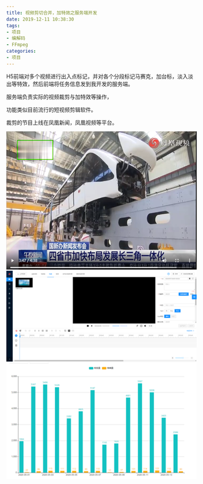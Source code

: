 ```yaml
---
title: 视频剪切合并，加特效之服务端开发
date: 2019-12-11 10:38:30
tags:
- 项目
- 编解码
- FFmpeg
categories:
- 项目
---
```

H5前端对多个视频进行出入点标记，并对各个分段标记马赛克，加台标，淡入淡出等特效，然后前端将任务信息发到我开发的服务端。

服务端负责实际的视频裁剪与加特效等操作，

功能类似目前流行的短视频剪辑软件。

裁剪的节目上线在凤凰新闻，凤凰视频等平台。

![](/images/ffmerge.png)
![](/images/ffmerge_1.png)
![](/images/ffmerge_2.png)
